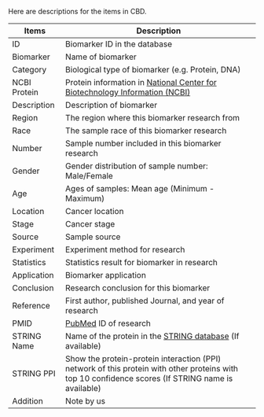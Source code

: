 Here are descriptions for the items in CBD.

| Items        | Description                                                  |
| ------------ | ------------------------------------------------------------ |
| ID           | Biomarker ID in the database                                 |
| Biomarker    | Name of biomarker                                            |
| Category     | Biological type of biomarker (e.g. Protein, DNA)             |
| NCBI Protein | Protein information in [National Center for Biotechnology Information (NCBI)](https://www.ncbi.nlm.nih.gov/) |
| Description  | Description of biomarker                                     |
| Region       | The region where this biomarker research from                |
| Race         | The sample race of this biomarker research                   |
| Number       | Sample number included in this biomarker research            |
| Gender       | Gender distribution of sample number: Male/Female            |
| Age          | Ages of samples: Mean age (Minimum - Maximum)                |
| Location     | Cancer location                                              |
| Stage        | Cancer stage                                                 |
| Source       | Sample source                                                |
| Experiment   | Experiment method for research                               |
| Statistics   | Statistics result for biomarker in research                  |
| Application  | Biomarker application                                        |
| Conclusion   | Research conclusion for this biomarker                       |
| Reference    | First author, published Journal, and year of research        |
| PMID         | [PubMed](https://pubmed.ncbi.nlm.nih.gov/) ID of research    |
| STRING Name  | Name of the protein in the [STRING database](https://string-db.org/) (If available) |
| STRING PPI   | Show the protein-protein interaction (PPI) network of this protein with other proteins with top 10 confidence scores (If STRING name is available) |
| Addition     | Note by us                                                   |

